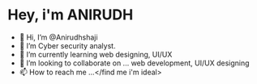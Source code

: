 <h1><b>Hey, i'm ANIRUDH</b></h1>
 
- 👋 Hi, I’m @Anirudhshaji
- 👀 I’m Cyber security analyst.
- 🌱 I’m currently learning web designing, UI/UX
- 💞️ I’m looking to collaborate on ... web development, UI/UX designing
- 📫 How to reach me ...</find me i'm ideal>

<!---
Anirudhshaji/Anirudhshaji is a ✨ special ✨ repository because its `README.md` (this file) appears on your GitHub profile.
You can click the Preview link to take a look at your changes.
--->
